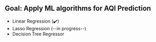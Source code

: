 ## Goal: Apply ML algorithms for AQI Prediction

- Linear Regression (✔️)
- Lasso Regression  (--in progress--)
- Decision Tree Regressor
